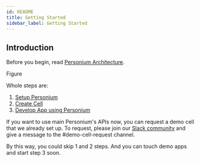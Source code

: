 ```yaml
---
id: README
title: Getting Started
sidebar_label: Getting Started
---
```


## Introduction

Before you begin, read [Personium Architecture](../user_guide/001_Personium_Architecture.md).

Figure

Whole steps are:

1. [Setup Personium](./unit-setup.md)
2. [Create Cell](../unit-administrator/tutorial.md)
3. [Develop App using Personium](./appdev.md)

If you want to use main Personium's APIs now, you can request a demo cell that we already set up.
To request, please join our [Slack community](https://bit.ly/Join_Personium_Slack) and give a message to the #demo-cell-request channel.

By this way, you could skip 1 and 2 steps. And you can touch demo apps and start step 3 soon.
